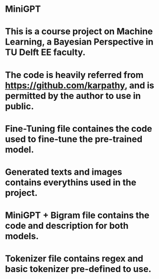 # MiniGPT

# This is a course project on Machine Learning, a Bayesian Perspective in TU Delft EE faculty.
# The code is heavily referred from https://github.com/karpathy, and is permitted by the author to use in public.

# Fine-Tuning file containes the code used to fine-tune the pre-trained model.

# Generated texts and images contains everythins used in the project.

# MiniGPT + Bigram file contains the code and description for both models.

# Tokenizer file contains regex and basic tokenizer pre-defined to use.
